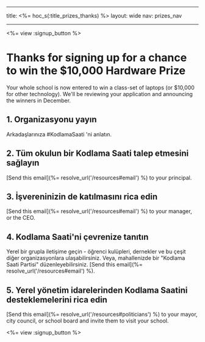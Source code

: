 * * *

title: <%= hoc_s(:title_prizes_thanks) %> layout: wide nav: prizes_nav

* * *

<%= view :signup_button %>

# Thanks for signing up for a chance to win the $10,000 Hardware Prize

Your whole school is now entered to win a class-set of laptops (or $10,000 for other technology). We'll be reviewing your application and announcing the winners in December.

## 1. Organizasyonu yayın

Arkadaşlarınıza #KodlamaSaati 'ni anlatın.

## 2. Tüm okulun bir Kodlama Saati talep etmesini sağlayın

[Send this email](%= resolve_url('/resources#email') %) to your principal.

## 3. İşvereninizin de katılmasını rica edin

[Send this email](%= resolve_url('/resources#email') %) to your manager, or the CEO.

## 4. Kodlama Saati'ni çevrenize tanıtın

Yerel bir grupla iletişime geçin - öğrenci kulüpleri, dernekler ve bu çeşit diğer organizasyonlara ulaşabilirsiniz. Veya, mahallenizde bir "Kodlama Saati Partisi" düzenleyebilirsiniz. [Send this email](%= resolve_url('/resources#email') %).

## 5. Yerel yönetim idarelerinden Kodlama Saatini desteklemelerini rica edin

[Send this email](%= resolve_url('/resources#politicians') %) to your mayor, city council, or school board and invite them to visit your school.

<%= view :signup_button %>